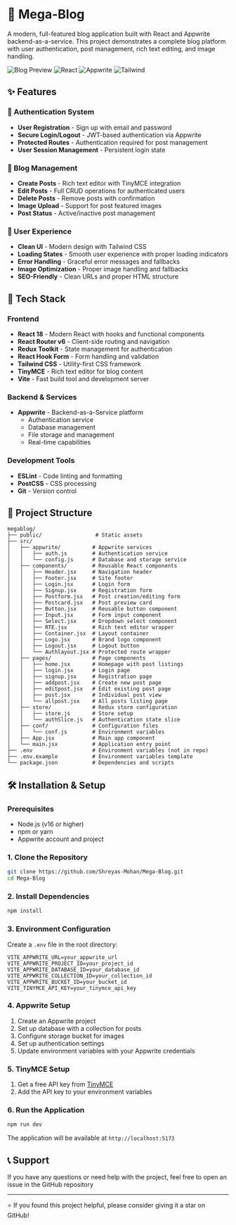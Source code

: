 # 📝 Mega-Blog

A modern, full-featured blog application built with React and Appwrite backend-as-a-service. This project demonstrates a complete blog platform with user authentication, post management, rich text editing, and image handling.

![Blog Preview](https://img.shields.io/badge/Status-Production%20Ready-brightgreen)
![React](https://img.shields.io/badge/React-18+-blue)
![Appwrite](https://img.shields.io/badge/Appwrite-Backend-red)
![Tailwind](https://img.shields.io/badge/Tailwind-CSS-38B2AC)

## ✨ Features

### 🔐 Authentication System
- **User Registration** - Sign up with email and password
- **Secure Login/Logout** - JWT-based authentication via Appwrite
- **Protected Routes** - Authentication required for post management
- **User Session Management** - Persistent login state

### 📄 Blog Management
- **Create Posts** - Rich text editor with TinyMCE integration
- **Edit Posts** - Full CRUD operations for authenticated users
- **Delete Posts** - Remove posts with confirmation
- **Image Upload** - Support for post featured images
- **Post Status** - Active/inactive post management

### 🎨 User Experience
- **Clean UI** - Modern design with Tailwind CSS
- **Loading States** - Smooth user experience with proper loading indicators
- **Error Handling** - Graceful error messages and fallbacks
- **Image Optimization** - Proper image handling and fallbacks
- **SEO-Friendly** - Clean URLs and proper HTML structure

## 🚀 Tech Stack

### Frontend
- **React 18** - Modern React with hooks and functional components
- **React Router v6** - Client-side routing and navigation
- **Redux Toolkit** - State management for authentication
- **React Hook Form** - Form handling and validation
- **Tailwind CSS** - Utility-first CSS framework
- **TinyMCE** - Rich text editor for blog content
- **Vite** - Fast build tool and development server

### Backend & Services
- **Appwrite** - Backend-as-a-Service platform
  - Authentication service
  - Database management
  - File storage and management
  - Real-time capabilities

### Development Tools
- **ESLint** - Code linting and formatting
- **PostCSS** - CSS processing
- **Git** - Version control

## 📁 Project Structure

```
megablog/
├── public/                 # Static assets
├── src/
│   ├── appwrite/          # Appwrite services
│   │   ├── auth.js        # Authentication service
│   │   └── config.js      # Database and storage service
│   ├── components/        # Reusable React components
│   │   ├── Header.jsx     # Navigation header
│   │   ├── Footer.jsx     # Site footer
│   │   ├── Login.jsx      # Login form
│   │   ├── Signup.jsx     # Registration form
│   │   ├── Postform.jsx   # Post creation/editing form
│   │   ├── Postcard.jsx   # Post preview card
│   │   ├── Button.jsx     # Reusable button component
│   │   ├── Input.jsx      # Form input component
│   │   ├── Select.jsx     # Dropdown select component
│   │   ├── RTE.jsx        # Rich text editor wrapper
│   │   ├── Container.jsx  # Layout container
│   │   ├── Logo.jsx       # Brand logo component
│   │   ├── Logout.jsx     # Logout button
│   │   └── Authlayout.jsx # Protected route wrapper
│   ├── pages/             # Page components
│   │   ├── home.jsx       # Homepage with post listings
│   │   ├── login.jsx      # Login page
│   │   ├── signup.jsx     # Registration page
│   │   ├── addpost.jsx    # Create new post page
│   │   ├── editpost.jsx   # Edit existing post page
│   │   ├── post.jsx       # Individual post view
│   │   └── allpost.jsx    # All posts listing page
│   ├── store/             # Redux store configuration
│   │   ├── store.js       # Store setup
│   │   └── authSlice.js   # Authentication state slice
│   ├── conf/              # Configuration files
│   │   └── conf.js        # Environment variables
│   ├── App.jsx            # Main app component
│   └── main.jsx           # Application entry point
├── .env                   # Environment variables (not in repo)
├── .env.example           # Environment variables template
└── package.json           # Dependencies and scripts
```

## 🛠️ Installation & Setup

### Prerequisites
- Node.js (v16 or higher)
- npm or yarn
- Appwrite account and project

### 1. Clone the Repository
```bash
git clone https://github.com/Shreyas-Mohan/Mega-Blog.git
cd Mega-Blog
```

### 2. Install Dependencies
```bash
npm install
```

### 3. Environment Configuration
Create a `.env` file in the root directory:
```env
VITE_APPWRITE_URL=your_appwrite_url
VITE_APPWRITE_PROJECT_ID=your_project_id
VITE_APPWRITE_DATABASE_ID=your_database_id
VITE_APPWRITE_COLLECTION_ID=your_collection_id
VITE_APPWRITE_BUCKET_ID=your_bucket_id
VITE_TINYMCE_API_KEY=your_tinymce_api_key
```

### 4. Appwrite Setup
1. Create an Appwrite project
2. Set up database with a collection for posts
3. Configure storage bucket for images
4. Set up authentication settings
5. Update environment variables with your Appwrite credentials

### 5. TinyMCE Setup
1. Get a free API key from [TinyMCE](https://www.tiny.cloud/)
2. Add the API key to your environment variables

### 6. Run the Application
```bash
npm run dev
```

The application will be available at `http://localhost:5173`


## 📞 Support

If you have any questions or need help with the project, feel free to open an issue in the GitHub repository

---

⭐ If you found this project helpful, please consider giving it a star on GitHub!
